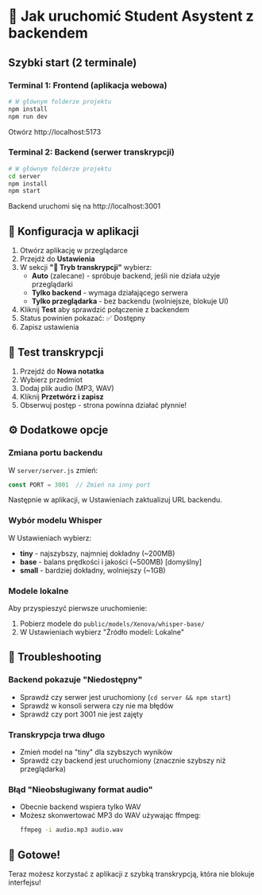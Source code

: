 # 🚀 Jak uruchomić Student Asystent z backendem

## Szybki start (2 terminale)

### Terminal 1: Frontend (aplikacja webowa)
```bash
# W głównym folderze projektu
npm install
npm run dev
```

Otwórz http://localhost:5173

### Terminal 2: Backend (serwer transkrypcji)
```bash
# W głównym folderze projektu
cd server
npm install
npm start
```

Backend uruchomi się na http://localhost:3001

## 🎯 Konfiguracja w aplikacji

1. Otwórz aplikację w przeglądarce
2. Przejdź do **Ustawienia**
3. W sekcji **"🚀 Tryb transkrypcji"** wybierz:
   - **Auto** (zalecane) - spróbuje backend, jeśli nie działa użyje przeglądarki
   - **Tylko backend** - wymaga działającego serwera
   - **Tylko przeglądarka** - bez backendu (wolniejsze, blokuje UI)
4. Kliknij **Test** aby sprawdzić połączenie z backendem
5. Status powinien pokazać: ✅ Dostępny
6. Zapisz ustawienia

## 📝 Test transkrypcji

1. Przejdź do **Nowa notatka**
2. Wybierz przedmiot
3. Dodaj plik audio (MP3, WAV)
4. Kliknij **Przetwórz i zapisz**
5. Obserwuj postęp - strona powinna działać płynnie!

## ⚙️ Dodatkowe opcje

### Zmiana portu backendu

W `server/server.js` zmień:
```javascript
const PORT = 3001  // Zmień na inny port
```

Następnie w aplikacji, w Ustawieniach zaktualizuj URL backendu.

### Wybór modelu Whisper

W Ustawieniach wybierz:
- **tiny** - najszybszy, najmniej dokładny (~200MB)
- **base** - balans prędkości i jakości (~500MB) [domyślny]
- **small** - bardziej dokładny, wolniejszy (~1GB)

### Modele lokalne

Aby przyspieszyć pierwsze uruchomienie:
1. Pobierz modele do `public/models/Xenova/whisper-base/`
2. W Ustawieniach wybierz "Źródło modeli: Lokalne"

## 🐛 Troubleshooting

### Backend pokazuje "Niedostępny"
- Sprawdź czy serwer jest uruchomiony (`cd server && npm start`)
- Sprawdź w konsoli serwera czy nie ma błędów
- Sprawdź czy port 3001 nie jest zajęty

### Transkrypcja trwa długo
- Zmień model na "tiny" dla szybszych wyników
- Sprawdź czy backend jest uruchomiony (znacznie szybszy niż przeglądarka)

### Błąd "Nieobsługiwany format audio"
- Obecnie backend wspiera tylko WAV
- Możesz skonwertować MP3 do WAV używając ffmpeg:
  ```bash
  ffmpeg -i audio.mp3 audio.wav
  ```

## 🎉 Gotowe!

Teraz możesz korzystać z aplikacji z szybką transkrypcją, która nie blokuje interfejsu!
